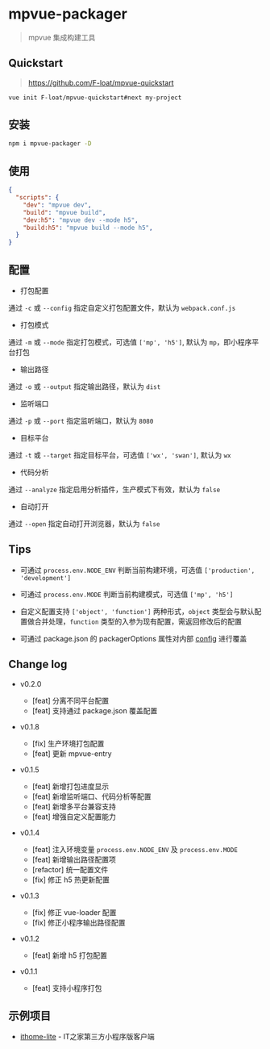 # mpvue-packager

> mpvue 集成构建工具


## Quickstart

> https://github.com/F-loat/mpvue-quickstart

``` bash
vue init F-loat/mpvue-quickstart#next my-project
```


## 安装

``` bash
npm i mpvue-packager -D
```


## 使用

``` json
{
  "scripts": {
    "dev": "mpvue dev",
    "build": "mpvue build",
    "dev:h5": "mpvue dev --mode h5",
    "build:h5": "mpvue build --mode h5",
  }
}
```


## 配置

* 打包配置

通过 `-c` 或 `--config` 指定自定义打包配置文件，默认为 `webpack.conf.js`

* 打包模式

通过 `-m` 或 `--mode` 指定打包模式，可选值 `['mp', 'h5']`, 默认为 `mp`，即小程序平台打包

* 输出路径

通过 `-o` 或 `--output` 指定输出路径，默认为 `dist`

* 监听端口

通过 `-p` 或 `--port` 指定监听端口，默认为 `8080`

* 目标平台

通过 `-t` 或 `--target` 指定目标平台，可选值 `['wx', 'swan']`, 默认为 `wx`

* 代码分析

通过 `--analyze` 指定启用分析插件，生产模式下有效，默认为 `false`

* 自动打开

通过 `--open` 指定自动打开浏览器，默认为 `false`


## Tips

* 可通过 `process.env.NODE_ENV` 判断当前构建环境，可选值 `['production', 'development']`

* 可通过 `process.env.MODE` 判断当前构建模式，可选值 `['mp', 'h5']`

* 自定义配置支持 `['object', 'function']` 两种形式，`object` 类型会与默认配置做合并处理，`function` 类型的入参为现有配置，需返回修改后的配置

* 可通过 package.json 的 packagerOptions 属性对内部 [config](./lib/config.js) 进行覆盖


## Change log

* v0.2.0

  - [feat] 分离不同平台配置
  - [feat] 支持通过 package.json 覆盖配置

* v0.1.8

  - [fix] 生产环境打包配置
  - [feat] 更新 mpvue-entry

* v0.1.5

  - [feat] 新增打包进度显示
  - [feat] 新增监听端口、代码分析等配置
  - [feat] 新增多平台兼容支持
  - [feat] 增强自定义配置能力

* v0.1.4

  - [feat] 注入环境变量 `process.env.NODE_ENV` 及 `process.env.MODE`
  - [feat] 新增输出路径配置项
  - [refactor] 统一配置文件
  - [fix] 修正 h5 热更新配置

* v0.1.3

  - [fix] 修正 vue-loader 配置
  - [fix] 修正小程序输出路径配置

* v0.1.2

  - [feat] 新增 h5 打包配置

* v0.1.1

  - [feat] 支持小程序打包


## 示例项目

* [ithome-lite](https://github.com/F-loat/ithome-lite) - IT之家第三方小程序版客户端
